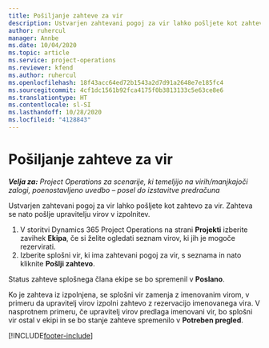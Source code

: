 ```yaml
---
title: Pošiljanje zahteve za vir
description: Ustvarjen zahtevani pogoj za vir lahko pošljete kot zahtevo za vir. Zahteva se nato pošlje upravitelju virov v izpolnitev.
author: ruhercul
manager: Annbe
ms.date: 10/04/2020
ms.topic: article
ms.service: project-operations
ms.reviewer: kfend
ms.author: ruhercul
ms.openlocfilehash: 18f43acc64ed72b1543a2d7d91a2648e7e185fc4
ms.sourcegitcommit: 4cf1dc1561b92fca4175f0b3813133c5e63ce8e6
ms.translationtype: HT
ms.contentlocale: sl-SI
ms.lasthandoff: 10/28/2020
ms.locfileid: "4128843"
---
```

# <a name="submit-a-resource-request"></a>Pošiljanje zahteve za vir

_**Velja za:** Project Operations za scenarije, ki temeljijo na virih/manjkajoči zalogi, poenostavljeno uvedbo – posel do izstavitve predračuna_

Ustvarjen zahtevani pogoj za vir lahko pošljete kot zahtevo za vir. Zahteva se nato pošlje upravitelju virov v izpolnitev.

1. V storitvi Dynamics 365 Project Operations na strani **Projekti** izberite zavihek **Ekipa**, če si želite ogledati seznam virov, ki jih je mogoče rezervirati. 
2. Izberite splošni vir, ki ima zahtevani pogoj za vir, s seznama in nato kliknite **Pošlji zahtevo**.

Status zahteve splošnega člana ekipe se bo spremenil v **Poslano**.

Ko je zahteva iz izpolnjena, se splošni vir zamenja z imenovanim virom, v primeru da upravitelj virov izpolni zahtevo z rezervacijo imenovanega vira. V nasprotnem primeru, če upravitelj virov predlaga imenovani vir, bo splošni vir ostal v ekipi in se bo stanje zahteve spremenilo v **Potreben pregled**.


[!INCLUDE[footer-include](../includes/footer-banner.md)]